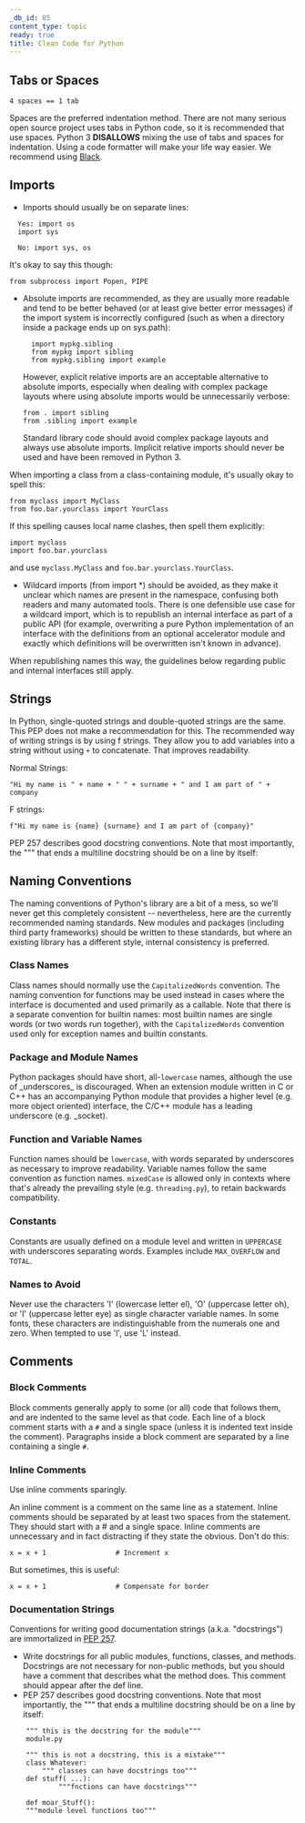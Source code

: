 ```yaml
---
_db_id: 85
content_type: topic
ready: true
title: Clean Code for Python
---
```


## Tabs or Spaces

`4 spaces == 1 tab`

Spaces are the preferred indentation method.
There are not many serious open source project uses tabs in Python code, so it is recommended that use spaces.
Python 3 **DISALLOWS** mixing the use of tabs and spaces for indentation. Using a code formatter will make your life way easier.
We recommend using [Black](https://github.com/psf/black).


## Imports

- Imports should usually be on separate lines:

```
  Yes: import os
  import sys

  No: import sys, os
```

It's okay to say this though:

```
from subprocess import Popen, PIPE
```

- Absolute imports are recommended, as they are usually more readable and tend to be better behaved (or at least give better error messages) if the import system is incorrectly configured (such as when a directory inside a package ends up on sys.path):

        import mypkg.sibling
        from mypkg import sibling
        from mypkg.sibling import example

  However, explicit relative imports are an acceptable alternative to absolute imports, especially when dealing with complex package layouts where using absolute imports would be unnecessarily verbose:

      from . import sibling
      from .sibling import example

  Standard library code should avoid complex package layouts and always use absolute imports. Implicit relative imports should never be used and have been removed in Python 3.

When importing a class from a class-containing module, it's usually okay to spell this:

    from myclass import MyClass
    from foo.bar.yourclass import YourClass

If this spelling causes local name clashes, then spell them explicitly:

    import myclass
    import foo.bar.yourclass

and use `myclass.MyClass` and `foo.bar.yourclass.YourClass`.

- Wildcard imports (from <module> import \*) should be avoided, as they make it unclear which names are present in the namespace, confusing both readers and many automated tools. There is one defensible use case for a wildcard import, which is to republish an internal interface as part of a public API (for example, overwriting a pure Python implementation of an interface with the definitions from an optional accelerator module and exactly which definitions will be overwritten isn't known in advance).

When republishing names this way, the guidelines below regarding public and internal interfaces still apply.

## Strings

In Python, single-quoted strings and double-quoted strings are the same. This PEP does not make a recommendation for this. The recommended way of writing strings is by using f strings. They allow you to add variables into a string without using `+` to concatenate. That improves readability.

Normal Strings:

    "Hi my name is " + name + " " + surname + " and I am part of " + company

F strings:

    f"Hi my name is {name} {surname} and I am part of {company}"

 PEP 257 describes good docstring conventions. Note that most importantly, the """ that ends a multiline docstring should be on a line by itself:

## Naming Conventions

The naming conventions of Python's library are a bit of a mess, so we'll never get this completely consistent -- nevertheless, here are the currently recommended naming standards. New modules and packages (including third party frameworks) should be written to these standards, but where an existing library has a different style, internal consistency is preferred.

### Class Names

Class names should normally use the `CapitalizedWords` convention.
The naming convention for functions may be used instead in cases where the interface is documented and used primarily as a callable.
Note that there is a separate convention for builtin names: most builtin names are single words (or two words run together), with the `CapitalizedWords` convention used only for exception names and builtin constants.

### Package and Module Names

Python packages should have short, all-`lowercase` names, although the use of \_underscores\_ is discouraged.
When an extension module written in C or C++ has an accompanying Python module that provides a higher level (e.g. more object oriented) interface, the C/C++ module has a leading underscore (e.g. \_socket).

### Function and Variable Names

Function names should be `lowercase`, with words separated by underscores as necessary to improve readability.
Variable names follow the same convention as function names.
`mixedCase` is allowed only in contexts where that's already the prevailing style (e.g. `threading.py`), to retain backwards compatibility.

### Constants

Constants are usually defined on a module level and written in `UPPERCASE` with underscores separating words. Examples include `MAX_OVERFLOW` and `TOTAL`.

### Names to Avoid

Never use the characters 'l' (lowercase letter el), 'O' (uppercase letter oh), or 'I' (uppercase letter eye) as single character variable names.
In some fonts, these characters are indistinguishable from the numerals one and zero. When tempted to use 'l', use 'L' instead.

## Comments

### Block Comments

Block comments generally apply to some (or all) code that follows them, and are indented to the same level as that code. Each line of a block comment starts with a `#` and a single space (unless it is indented text inside the comment).
Paragraphs inside a block comment are separated by a line containing a single `#`.

### Inline Comments

Use inline comments sparingly.

An inline comment is a comment on the same line as a statement. Inline comments should be separated by at least two spaces from the statement. They should start with a # and a single space.
Inline comments are unnecessary and in fact distracting if they state the obvious. Don't do this:

    x = x + 1                 # Increment x

But sometimes, this is useful:

    x = x + 1                 # Compensate for border

### Documentation Strings

Conventions for writing good documentation strings (a.k.a. "docstrings") are immortalized in [PEP 257](https://www.python.org/dev/peps/pep-0257).

- Write docstrings for all public modules, functions, classes, and methods. Docstrings are not necessary for non-public methods, but you should have a comment that describes what the method does. This comment should appear after the def line.
- PEP 257 describes good docstring conventions. Note that most importantly, the """ that ends a multiline docstring should be on a line by itself:

```
    """ this is the docstring for the module"""
    module.py

    """ this is not a docstring, this is a mistake"""
    class Whatever:
        """ classes can have docstrings too"""
    def stuff( ...):
            """fnctions can have docstrings"""

    def moar_Stuff():
    """module level functions too"""
```